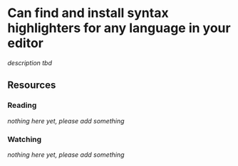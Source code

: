 # Can find and install syntax highlighters for any language in your editor

_description tbd_

## Resources

### Reading

_nothing here yet, please add something_

### Watching

_nothing here yet, please add something_
